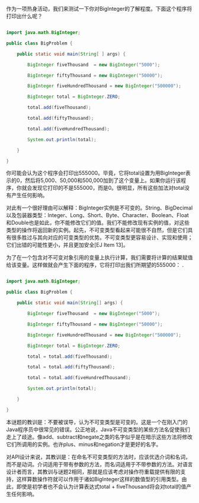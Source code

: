 作为一项热身活动，我们来测试一下你对BigInteger的了解程度。下面这个程序将打印出什么呢？ 
```java  
import java.math.BigInteger;
public class BigProblem {
    public static void main(String[ ] args) {
        BigInteger fiveThousand  = new BigInteger("5000");
        BigInteger fiftyThousand = new BigInteger("50000");
        BigInteger fiveHundredThousand = new BigInteger("500000");
        BigInteger total = BigInteger.ZERO;
        total.add(fiveThousand);
        total.add(fiftyThousand);
        total.add(fiveHundredThousand);
        System.out.println(total);
    }
}
```
你可能会认为这个程序会打印出555000。毕竟，它将total设置为用BigInteger表示的0，然后将5,000、50,000和500,000加到了这个变量上。如果你运行该程序，你就会发现它打印的不是555000，而是0。很明显，所有这些加法对total没有产生任何影响。 
对此有一个很好理由可以解释：BigInteger实例是不可变的。String、BigDecimal以及包装器类型：Integer、Long、Short、Byte、Character、Boolean、Float和Double也是如此，你不能修改它们的值。我们不能修改现有实例的值，对这些类型的操作将返回新的实例。起先，不可变类型看起来可能很不自然，但是它们具有很多胜过与其向对应的可变类型的优势。不可变类型更容易设计、实现和使用；它们出错的可能性更小，并且更加安全[EJ Item 13]。 
为了在一个包含对不可变对象引用的变量上执行计算，我们需要将计算的结果赋值给该变量。这样做就会产生下面的程序，它将打印出我们所期望的555000： .
```java  
import java.math.BigInteger;
public class BigProblem {
    public static void main(String[] args) {
        BigInteger fiveThousand  = new BigInteger("5000");
        BigInteger fiftyThousand = new BigInteger("50000");
        BigInteger fiveHundredThousand = new BigInteger("500000");
        BigInteger total = BigInteger.ZERO;
        total = total.add(fiveThousand);
        total = total.add(fiftyThousand);
        total = total.add(fiveHundredThousand);
        System.out.println(total);
    }
}
```
本谜题的教训是：不要被误导，认为不可变类型是可变的。这是一个在刚入门的Java程序员中很常见的错误。公正地说，Java不可变类型的某些方法名促使我们走上了歧途。像add、subtract和negate之类的名字似乎是在暗示这些方法将修改它们所调用的实例。也许plus、minus和negation才是更好的名字。 
对API设计来说，其教训是：在命名不可变类型的方法时，应该优选介词和名词，而不是动词。介词适用于带有参数的方法，而名词适用于不带参数的方法。对语言设计者而言，其教训与谜题2相同，那就是应该考虑对操作符重载提供有限的支持，这样算数操作符就可以作用于诸如BigInteger这样的数值型的引用类型。由此，即使是初学者也不会认为计算表达式total + fiveThousand将会对total的值产生任何影响。